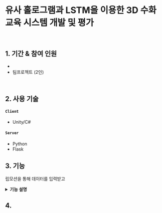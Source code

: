 # 유사 홀로그램과 LSTM을 이용한 3D 수화 교육 시스템 개발 및 평가

</br>

## 1. 기간 & 참여 인원
-
- 팀프로젝트 (2인)

</br>

## 2. 사용 기술
#### `Client`
- Unity/C#

#### `Server`
- Python
- Flask

## 3. 기능
립모션을 통해 데이터를 입력받고 

<details>
<summary><b>기능 설명</b></summary>
<div markdown="1">
  
### 3.1 흐름도
![tmp6FC7](https://github.com/user-attachments/assets/77c7e7b6-8962-4db0-ba71-a41097e5a109)

</div>
</details>



## 4.

